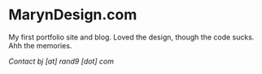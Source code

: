 # MarynDesign.com

My first portfolio site and blog. Loved the design, though the code sucks. Ahh the memories.

*Contact bj [at] rand9 [dot] com*
